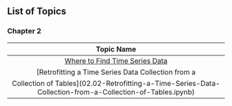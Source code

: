 ## List of Topics

### Chapter 2

| Topic Name |
| :-: |
| [Where to Find Time Series Data](02.01-Where-to-Find-Time-Series–Data.ipynb) |
| [Retrofitting a Time Series Data Collection from a
Collection of Tables](02.02-Retrofitting-a-Time-Series-Data-Collection-from-a-Collection-of-Tables.ipynb) |
